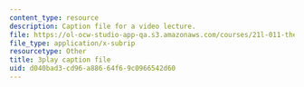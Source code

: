 ```yaml
---
content_type: resource
description: Caption file for a video lecture.
file: https://ol-ocw-studio-app-qa.s3.amazonaws.com/courses/21l-011-the-film-experience-fall-2013/d040bad3cd96a88664f69c0966542d60_tHttGDNmgKI.srt
file_type: application/x-subrip
resourcetype: Other
title: 3play caption file
uid: d040bad3-cd96-a886-64f6-9c0966542d60
---
```

